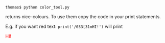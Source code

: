 ```thomas$ python color_tool.py```

returns nice-colours. To use them copy the code in your print statements.

E.g. if you want red text:
```print('/033[31mHI!')```
will print <p style='color:red'>HI!</p> 
